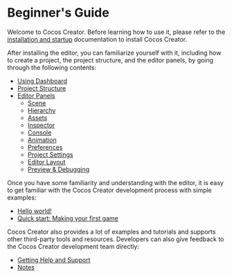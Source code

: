 # Beginner's Guide

Welcome to Cocos Creator. Before learning how to use it, please refer to the [installation and startup](install/index.md) documentation to install Cocos Creator.

After installing the editor, you can familiarize yourself with it, including how to create a project, the project structure, and the editor panels, by going through the following contents:

- [Using Dashboard](dashboard/index.md)
- [Project Structure](project-structure/index.md)
- [Editor Panels](../editor/index.md)
    - [Scene](../editor/scene/index.md)
    - [Hierarchy](../editor/hierarchy/index.md)
    - [Assets](../editor/assets/index.md)
    - [Inspector](../editor/inspector/index.md)
    - [Console](../editor/console/index.md)
    - [Animation](../editor/animation/index.md)
    - [Preferences](../editor/preferences/index.md)
    - [Project Settings](../editor/project/index.md)
    - [Editor Layout](../editor/editor-layout/index.md)
    - [Preview & Debugging](../editor/preview/index.md)

Once you have some familiarity and understanding with the editor, it is easy to get familiar with the Cocos Creator development process with simple examples:

- [Hello world!](helloworld/index.md)
- [Quick start: Making your first game](first-game/index.md)

Cocos Creator also provides a lot of examples and tutorials and supports other third-party tools and resources. Developers can also give feedback to the Cocos Creator development team directly:

- [Getting Help and Support](support.md)
- [Notes](attention/index.md)
